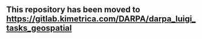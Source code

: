 ## This repository has been moved to https://gitlab.kimetrica.com/DARPA/darpa_luigi_tasks_geospatial
